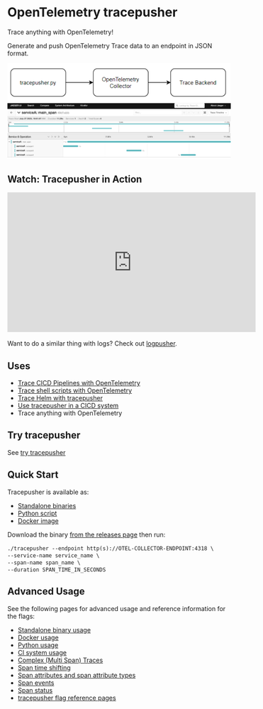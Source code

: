 # OpenTelemetry tracepusher

Trace anything with OpenTelemetry!

Generate and push OpenTelemetry Trace data to an endpoint in JSON format.

![architecture](assets/architecture.png)
![complex trace](assets/complex-trace.png)

## Watch: Tracepusher in Action

<iframe width="560" height="315" src="https://www.youtube.com/embed/zZDFQNHepyI" title="YouTube video player" frameborder="0" allow="accelerometer; autoplay; clipboard-write; encrypted-media; gyroscope; picture-in-picture; web-share" allowfullscreen></iframe>

Want to do a similar thing with logs? Check out [logpusher](https://agardnerit.github.io/logpusher).

##  Uses

- [Trace CICD Pipelines with OpenTelemetry](https://github.com/agardnerIT/tracepusher/blob/main/samples/gitlab/README.md)
- [Trace shell scripts with OpenTelemetry](https://github.com/agardnerIT/tracepusher/blob/main/samples/script.sh)
- [Trace Helm with tracepusher](usage/helm.md)
- [Use tracepusher in a CICD system](usage/ci.md)
- Trace anything with OpenTelemetry

## Try tracepusher
See [try tracepusher](try.md)

## Quick Start

Tracepusher is available as:

- [Standalone binaries](usage/standalone.md)
- [Python script](usage/python.md)
- [Docker image](usage/docker.md)

Download the binary [from the releases page](https://github.com/agardnerIT/tracepusher/releases/latest) then run:

```
./tracepusher --endpoint http(s)://OTEL-COLLECTOR-ENDPOINT:4318 \
--service-name service_name \
--span-name span_name \
--duration SPAN_TIME_IN_SECONDS
```

## Advanced Usage

See the following pages for advanced usage and reference information for the flags:

- [Standalone binary usage](usage/standalone.md)
- [Docker usage](usage/docker.md)
- [Python usage](usage/python.md)
- [CI system usage](usage/ci.md)
- [Complex (Multi Span) Traces](reference/multi-span-traces.md)
- [Span time shifting](reference/time-shifting.md)
- [Span attributes and span attribute types](reference/span-attribute-types.md)
- [Span events](reference/span-events.md)
- [Span status](reference/span-status.md)
- [tracepusher flag reference pages](reference/index.md)
